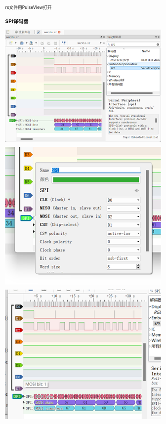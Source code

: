 rs文件用PulseView打开



### SPI译码器



![image-20250120151532444](IOT.assets/image-20250120151532444.png)

![image-20250120151540353](IOT.assets/image-20250120151540353.png)

![image-20250120151548807](IOT.assets/image-20250120151548807.png)